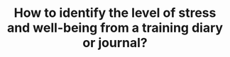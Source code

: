 ---
id: question-1
title: How to identify the level of stress and well-being from a training diary
  or journal?
theme: sports medicine
theme-sub-category: wellness and training load monitoring
application: athlete's readiness
task-solver-1: analyse injury and rehabilitation patterns
data-question-type: explorative
text: text
data-method-1: text mining
data-method-2: cognitive modelling from language
data-expertise-required-1: cognitive modelling
data-expertise-required-2: text mining
data-expertise-required-3: psychosocial model
datasets-description: reflective journals with text or audio input
expert-1: Andrew Gibbson
expert-2: Divya Mehta
reference: http://goingok.org/
---